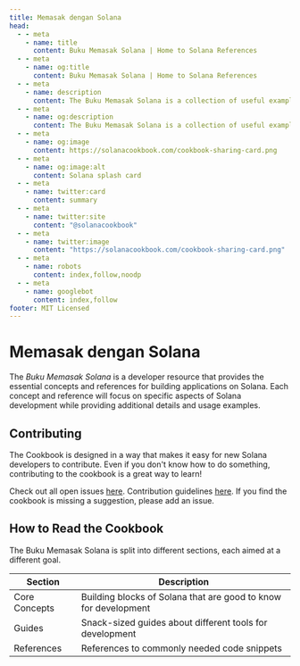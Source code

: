 ```yaml
---
title: Memasak dengan Solana
head:
  - - meta
    - name: title
      content: Buku Memasak Solana | Home to Solana References
  - - meta
    - name: og:title
      content: Buku Memasak Solana | Home to Solana References
  - - meta
    - name: description
      content: The Buku Memasak Solana is a collection of useful examples and references for building on Solana
  - - meta
    - name: og:description
      content: The Buku Memasak Solana is a collection of useful examples and references for building on Solana
  - - meta
    - name: og:image
      content: https://solanacookbook.com/cookbook-sharing-card.png
  - - meta
    - name: og:image:alt
      content: Solana splash card
  - - meta
    - name: twitter:card
      content: summary  
  - - meta
    - name: twitter:site
      content: "@solanacookbook"
  - - meta
    - name: twitter:image
      content: "https://solanacookbook.com/cookbook-sharing-card.png"
  - - meta
    - name: robots
      content: index,follow,noodp
  - - meta
    - name: googlebot
      content: index,follow
footer: MIT Licensed
---
```


# Memasak dengan Solana

The *Buku Memasak Solana* is a developer resource that 
provides the essential concepts and references for 
building applications on Solana. Each concept and 
reference will focus on specific aspects of Solana 
development while providing additional details and usage 
examples.

## Contributing

The Cookbook is designed in a way that makes it easy for 
new Solana developers to contribute. Even if you 
don't know how to do something, contributing to the 
cookbook is a great way to learn!

Check out all open issues [here](https://github.com/solana-developers/solana-cookbook/issues). Contribution guidelines [here](https://github.com/solana-developers/solana-cookbook#contributing). If you find the cookbook is missing a suggestion, please add an issue.

## How to Read the Cookbook

The Buku Memasak Solana is split into different sections, each aimed at a different goal.

| Section       | Description |
|---------------|-----------------------------------------------------------------|
| Core Concepts | Building blocks of Solana that are good to know for development |
| Guides        | Snack-sized guides about different tools for development        |
| References    | References to commonly needed code snippets                     |